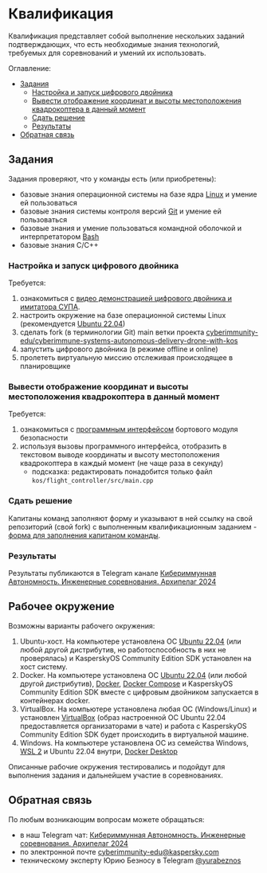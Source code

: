 # Квалификация

Квалификация представляет собой выполнение нескольких заданий подтверждающих, что есть необходимые знания технологий, требуемых для соревнований и умений их использовать.

Оглавление:

- [Задания](#задания)
  - [Настройка и запуск цифрового двойника](#настройка-и-запуск-цифрового-двойника)
  - [Вывести отображение координат и высоты местоположения квадрокоптера в данный момент](#вывести-отображение-координат-и-высоты-местоположения-квадрокоптера-в-данный-момент)
  - [Сдать решение](#сдать-решение)
  - [Результаты](#результаты)
- [Обратная связь](#обратная-связь)

## Задания

Задания проверяют, что у команды есть (или приобретены):

- базовые знания операционной системы на базе ядра [Linux](http://heap.altlinux.org/modules/linux_intro/index.html) и умение ей пользоваться
- базовые знания системы контроля версий [Git](https://git-scm.com/book/en/v2) и умение ей пользоваться
- базовые знания и умение пользоваться командной оболочкой и интерпретатором [Bash](https://www.gnu.org/software/bash/manual/bash.html)
- базовые знания C/C++

### Настройка и запуск цифрового двойника

Требуется:

1. ознакомиться с [видео демонстрацией цифрового двойника и имитатора СУПА](https://youtu.be/ytzJ13hsMwg?t=265).
2. настроить окружение на базе операционной системы Linux (рекомендуется [Ubuntu 22.04](https://releases.ubuntu.com/jammy/))
3. сделать fork (в терминологии Git) main ветки проекта [cyberimmunity-edu/cyberimmune-systems-autonomous-delivery-drone-with-kos](https://github.com/cyberimmunity-edu/cyberimmune-systems-autonomous-delivery-drone-with-kos)
4. запустить цифрового двойника (в режиме offline и online)
5. пролететь виртуальную миссию отслеживая происходящее в планировщике

### Вывести отображение координат и высоты местоположения квадрокоптера в данный момент

Требуется:

1. ознакомиться с [программным интерфейсом](https://github.com/cyberimmunity-edu/cyberimmune-systems-autonomous-delivery-drone-with-kos/blob/main/docs/API.md) бортового модуля безопасности
2. используя вызовы программного интерфейса, отобразить в текстовом выводе координаты и высоту местоположения квадрокоптера в каждый момент (не чаще раза в секунду)
    - подсказка: редактировать понадобится только файл `kos/flight_controller/src/main.cpp`

### Сдать решение

Капитаны команд заполняют форму и указывают в ней ссылку на свой репозиторий (свой fork) с выполненным квалификационным заданием - [форма для заполнения капитаном команды](https://forms.yandex.ru/u/663f73cfe010db5515a7e7b2/).

### Результаты

Результаты публикаются в Telegram канале [Кибериммунная Автономность. Инженерные соревнования. Архипелаг 2024](https://t.me/+KAmdJg7-uAhjYTY0)

## Рабочее окружение

Возможны варианты рабочего окружения:

1. Ubuntu-хост. На компьютере установлена ОС [Ubuntu 22.04](https://releases.ubuntu.com/jammy/) (или любой другой дистрибутив, но работоспособность в них не проверялась) и KasperskyOS Community Edition SDK установлен на хост систему.
2. Docker. На компьютере установлена ОС [Ubuntu 22.04](https://releases.ubuntu.com/jammy/) (или любой другой дистрибутив), [Docker](https://docs.docker.com/get-started/overview/), [Docker Compose](https://docs.docker.com/compose/) и KasperskyOS Community Edition SDK вместе с цифровым двойником запускается в контейнерах docker.
3. VirtualBox. На компьютере установлена любая ОС (Windows/Linux) и установлен [VirtualBox](https://www.virtualbox.org/) (образ настроенной ОС Ubuntu 22.04 предоставляется организаторами в чате) и работа с KasperskyOS Community Edition SDK будет происходить в виртуальной машине.
4. Windows. На компьютере установлена ОС из семейства Windows, [WSL 2](https://learn.microsoft.com/ru-ru/windows/wsl/install) и Ubuntu 22.04 внутри, [Docker Desktop](https://www.docker.com/products/docker-desktop/)

Описанные рабочие окружения тестировались и подойдут для выполнения задания и дальнейшем участие в соревнованиях.

## Обратная связь

По любым возникающим вопросам можете обращаться:

- в наш Telegram чат: [Кибериммунная Автономность. Инженерные соревнования. Архипелаг 2024](https://t.me/+KAmdJg7-uAhjYTY0)
- по электронной почте [cyberimmunity-edu@kaspersky.com](mailto:cyberimmunity-edu@kaspersky.com?subject=[GitHub]%20Qualification%20Questions)
- техническому эксперту Юрию Безносу в Telegram [@yurabeznos](https://t.me/yurabeznos)
